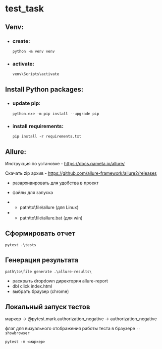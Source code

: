 # test_task

Venv:
---
* ### create:
      python -m venv venv
* ### activate:
      venv\Scripts\activate   

Install Python packages:
---
* ### update pip:
      python.exe -m pip install --upgrade pip
* ### install requirements:
      pip install -r requirements.txt

Allure:
---
Инструкция по установке - https://docs.qameta.io/allure/

Скачать zip архив - https://github.com/allure-framework/allure2/releases

- разархивировать для удобства в проект 

- файлы для запуска 
- - path\to\file\allure (для Linux) 
- - path\to\file\allure.bat (для win) 

## Сформировать отчет
    pytest .\tests

## Генерация результата
    path\to\file generate .\allure-results\

- раскрыть dropdown директория allure-report
- dbl click index.html
- выбрать браузер (chrome)

## Локальный запуск тестов
маркер -> @pytest.mark.authorization_negative -> authorization_negative

флаг для визуального отображения работы теста в браузере ```--showbrowser``` 

    pytest -m <маркер> 
